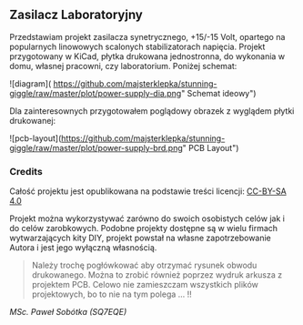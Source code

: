 ## Zasilacz Laboratoryjny 

Przedstawiam projekt zasilacza synetrycznego, +15/-15 Volt, opartego na popularnych linowowych scalonych stabilizatorach napięcia. Projekt przygotowany w KiCad, płytka drukowana jednostronna, do wykonania w domu, własnej pracowni, czy laboratorium. Poniżej schemat:

![diagram]( https://github.com/majsterklepka/stunning-giggle/raw/master/plot/power-supply-dia.png" Schemat ideowy")

Dla zainteresownych przygotowałem poglądowy obrazek z wyglądem płytki drukowanej:

![pcb-layout](https://github.com/majsterklepka/stunning-giggle/raw/master/plot/power-supply-brd.png" PCB Layout")

### Credits

Całość projektu jest opublikowana na podstawie treści licencji: [CC-BY-SA 4.0](https://creativecommons.org/licenses/by-sa/4.0/ "license content") 

Projekt można wykorzystywać zarówno do swoich osobistych celów jak i do celów zarobkowych. Podobne projekty dostępne są w wielu firmach wytwarzających kity DIY, projekt powstał na własne zapotrzebowanie Autora i jest jego wyłączną własnością.

> Należy trochę pogłówkować aby otrzymać rysunek obwodu drukowanego. Można to zrobić również poprzez wydruk arkusza z projektem PCB. Celowo nie zamieszczam wszystkich plików projektowych, bo to nie na tym polega ... !!

_MSc. Paweł Sobótka (SQ7EQE)_


